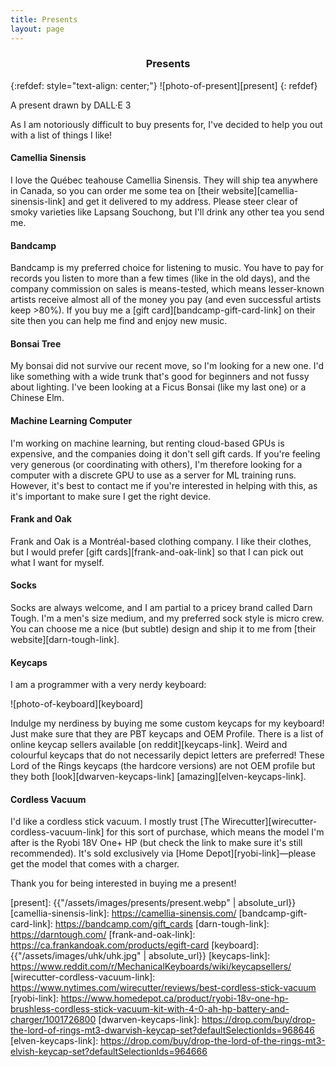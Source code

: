 ```yaml
---
title: Presents
layout: page
---
```


<h3 id="presents" style="text-align: center">Presents</h3>

{:refdef: style="text-align: center;"}
![photo-of-present][present]
{: refdef}
<figcaption>A present drawn by DALL·E 3</figcaption>

As I am notoriously difficult to buy presents for, I've decided to help you out with a list of things I like!

#### Camellia Sinensis

I love the Québec teahouse Camellia Sinensis. They will ship tea anywhere in Canada, so you can order me some tea on [their website][camellia-sinensis-link] and get it delivered to my address. Please steer clear of smoky varieties like Lapsang Souchong, but I'll drink any other tea you send me.

#### Bandcamp

Bandcamp is my preferred choice for listening to music. You have to pay for records you listen to more than a few times (like in the old days), and the company commission on sales is means-tested, which means lesser-known artists receive almost all of the money you pay (and even successful artists keep >80%). If you buy me a [gift card][bandcamp-gift-card-link] on their site then you can help me find and enjoy new music.

#### Bonsai Tree

My bonsai did not survive our recent move, so I'm looking for a new one. I'd like something with a wide trunk that's good for beginners and not fussy about lighting. I've been looking at a Ficus Bonsai (like my last one) or a Chinese Elm.

#### Machine Learning Computer

I'm working on machine learning, but renting cloud-based GPUs is expensive, and the companies doing it don't sell gift cards. If you're feeling very generous (or coordinating with others), I'm therefore looking for a computer with a discrete GPU to use as a server for ML training runs. However, it's best to contact me if you're interested in helping with this, as it's important to make sure I get the right device.

#### Frank and Oak

Frank and Oak is a Montréal-based clothing company. I like their clothes, but I would prefer [gift cards][frank-and-oak-link] so that I can pick out what I want for myself.

#### Socks

Socks are always welcome, and I am partial to a pricey brand called Darn Tough. I'm a men's size medium, and my preferred sock style is micro crew. You can choose me a nice (but subtle) design and ship it to me from [their website][darn-tough-link].

#### Keycaps

I am a programmer with a very nerdy keyboard:

![photo-of-keyboard][keyboard]

Indulge my nerdiness by buying me some custom keycaps for my keyboard! Just make sure that they are PBT keycaps and OEM Profile. There is a list of online keycap sellers available [on reddit][keycaps-link]. Weird and colourful keycaps that do not necessarily depict letters are preferred! These Lord of the Rings keycaps (the hardcore versions) are not OEM profile but they both [look][dwarven-keycaps-link] [amazing][elven-keycaps-link].

#### Cordless Vacuum

I'd like a cordless stick vacuum. I mostly trust [The Wirecutter][wirecutter-cordless-vacuum-link] for this sort of purchase, which means the model I'm after is the Ryobi 18V One+ HP (but check the link to make sure it's still recommended). It's sold exclusively via [Home Depot][ryobi-link]—please get the model that comes with a charger.

Thank you for being interested in buying me a present!

[present]: {{"/assets/images/presents/present.webp" | absolute_url}}
[camellia-sinensis-link]: https://camellia-sinensis.com/
[bandcamp-gift-card-link]: https://bandcamp.com/gift_cards
[darn-tough-link]: https://darntough.com/
[frank-and-oak-link]: https://ca.frankandoak.com/products/egift-card
[keyboard]: {{"/assets/images/uhk/uhk.jpg" | absolute_url}}
[keycaps-link]: https://www.reddit.com/r/MechanicalKeyboards/wiki/keycapsellers/
[wirecutter-cordless-vacuum-link]: https://www.nytimes.com/wirecutter/reviews/best-cordless-stick-vacuum
[ryobi-link]: https://www.homedepot.ca/product/ryobi-18v-one-hp-brushless-cordless-stick-vacuum-kit-with-4-0-ah-hp-battery-and-charger/1001726800
[dwarven-keycaps-link]: https://drop.com/buy/drop-the-lord-of-rings-mt3-dwarvish-keycap-set?defaultSelectionIds=968646
[elven-keycaps-link]: https://drop.com/buy/drop-the-lord-of-the-rings-mt3-elvish-keycap-set?defaultSelectionIds=964666
